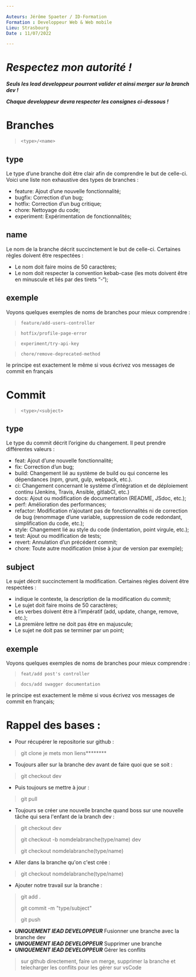 ```yaml
---

Auteurs: Jérôme Spaeter / ID-Formation  
Formation : Developpeur Web & Web mobile  
Lieu: Strasbourg
Date : 11/07/2022

---
```


# ***Respectez mon autorité !***

***Seuls les lead developpeur pourront valider et ainsi merger sur la branch dev !***

***Chaque developpeur devra respecter les consignes ci-dessous !***


# Branches

>```<type>/<name>```

## type

Le type d’une branche doit être clair afin de comprendre le but de celle-ci. Voici une liste non exhaustive des types de branches :

- feature: Ajout d’une nouvelle fonctionnalité;
- bugfix: Correction d’un bug;
- hotfix: Correction d’un bug critique;
- chore: Nettoyage du code;
- experiment: Expérimentation de fonctionnalités;

## name

Le nom de la branche décrit succinctement le but de celle-ci. Certaines règles doivent être respectées :

- Le nom doit faire moins de 50 caractères;
- Le nom doit respecter la convention kebab-case (les mots doivent être en minuscule et liés par des tirets “-“);

## exemple

Voyons quelques exemples de noms de branches pour mieux comprendre :

> ```feature/add-users-controller```

> ```hotfix/profile-page-error```

> ```experiment/try-api-key```

> ```chore/remove-deprecated-method```

le principe est exactement le même si vous écrivez vos messages de commit en français

# Commit

>```<type>/<subject>```

## type

Le type du commit décrit l’origine du changement. Il peut prendre différentes valeurs :

- feat: Ajout d’une nouvelle fonctionnalité;
- fix: Correction d’un bug;
- build: Changement lié au système de build ou qui concerne les dépendances (npm, grunt, gulp, webpack, etc.).
- ci: Changement concernant le système d’intégration et de déploiement continu (Jenkins, Travis, Ansible, gitlabCI, etc.)
- docs: Ajout ou modification de documentation (README, JSdoc, etc.);
- perf: Amélioration des performances;
- refactor: Modification n’ajoutant pas de fonctionnalités ni de correction de bug (renommage d’une variable, suppression de code redondant, simplification du code, etc.);
- style: Changement lié au style du code (indentation, point virgule, etc.);
- test: Ajout ou modification de tests;
- revert: Annulation d’un précédent commit;
- chore: Toute autre modification (mise à jour de version par exemple);

## subject

Le sujet décrit succinctement la modification. Certaines règles doivent être respectées :

- indique le contexte, la description de la modification du commit;
- Le sujet doit faire moins de 50 caractères;
- Les verbes doivent être à l’impératif (add, update, change, remove, etc.);
- La première lettre ne doit pas être en majuscule;
- Le sujet ne doit pas se terminer par un point;

## exemple

Voyons quelques exemples de noms de branches pour mieux comprendre :

> ```feat/add post's controller```

> ```docs/add swagger documentation```

le principe est exactement le même si vous écrivez vos messages de commit en français;

# Rappel des bases :

- Pour récupérer le repositorie sur github :
>git clone je mets mon liens********
>
- Toujours aller sur la branche dev avant de faire quoi que se soit :
>git checkout dev
>
- Puis toujours se mettre à jour :
>git pull
>
- Toujours se créer une nouvelle branche quand boss sur une nouvelle tâche qui sera l'enfant de la branch dev  :
>git checkout dev
>
>git checkout -b nomdelabranche(type/name) dev
>
>git checkout nomdelabranche(type/name)
>
- Aller dans la branche qu'on c'est crée :
>git checkout nomdelabranche(type/name)
>
- Ajouter notre travail sur la branche :
>git add .
>
>git commit -m "type/subject"
>
>git push
>
- ***UNIQUEMENT lEAD DEVELOPPEUR*** Fusionner une branche avec la branche dev
- ***UNIQUEMENT lEAD DEVELOPPEUR*** Supprimer une branche
- ***UNIQUEMENT lEAD DEVELOPPEUR*** Gérer les conflits
> sur github directement, faire un merge, supprimer la branche et telecharger les conflits pour les gérer sur vsCode
